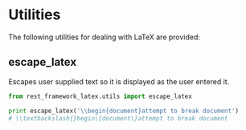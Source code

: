 # Utilities

The following utilities for dealing with LaTeX are provided:

## escape_latex

Escapes user supplied text so it is displayed as the user entered it.

```python
from rest_framework_latex.utils import escape_latex

print escape_latex('\\begin{document}attempt to break document')
# \\textbackslash{}begin\{document\}attempt to break document
```
